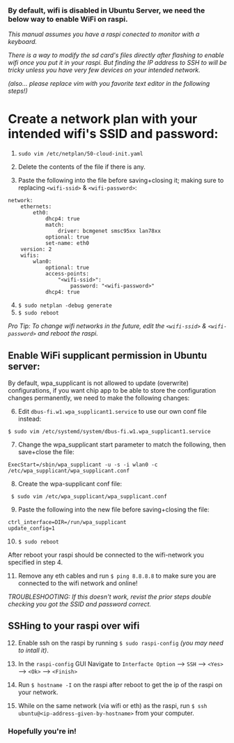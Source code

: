 <!--
 *
 * Copyright (c) 2023 Project CHIP Authors
 *
 * Licensed under the Apache License, Version 2.0 (the "License");
 * you may not use this file except in compliance with the License.
 * You may obtain a copy of the License at
 *
 * http://www.apache.org/licenses/LICENSE-2.0
 *
 * Unless required by applicable law or agreed to in writing, software
 * distributed under the License is distributed on an "AS IS" BASIS,
 * WITHOUT WARRANTIES OR CONDITIONS OF ANY KIND, either express or implied.
 * See the License for the specific language governing permissions and
 * limitations under the License.
-->
### By default, wifi is disabled in Ubuntu Server, we need the below way to enable WiFi on raspi.

*This manual assumes you have a raspi conected to monitor with a keyboard.*

*There is a way to modify the sd card's files directly after flashing to enable wifi once you put it in your raspi. But finding the IP address to SSH to will be tricky unless you have very few devices on your intended network.* 

*(also... please replace vim with you favorite text editor in the following steps!)*

# Create a network plan with your intended wifi's SSID and password: 

1) `sudo vim /etc/netplan/50-cloud-init.yaml`


2) Delete the contents of the file if there is any. 

4) Paste the following into the file before saving+closing it; making sure to replacing `<wifi-ssid>` & `<wifi-password>`:  
```
network:
    ethernets:
        eth0:
            dhcp4: true
            match:
                driver: bcmgenet smsc95xx lan78xx
            optional: true
            set-name: eth0
    version: 2
    wifis:
        wlan0:
            optional: true
            access-points:
                "<wifi-ssid>":
                    password: "<wifi-password>"
            dhcp4: true
```
4) `$ sudo netplan -debug generate`
5) `$ sudo reboot`

*Pro Tip: To change wifi networks in the future, edit the `<wifi-ssid>` & `<wifi-password>` and reboot the raspi.*

## Enable WiFi supplicant permission in Ubuntu server:

By default, wpa_supplicant is not allowed to update (overwrite) configurations, if you want chip app to be able to store the configuration changes permanently, we need to make the following changes:

6) Edit `dbus-fi.w1.wpa_supplicant1.service` to use our own conf file instead:

```$ sudo vim /etc/systemd/system/dbus-fi.w1.wpa_supplicant1.service```

7) Change the wpa_supplicant start parameter to match the following, then save+close the file: 
 
```ExecStart=/sbin/wpa_supplicant -u -s -i wlan0 -c /etc/wpa_supplicant/wpa_supplicant.conf```

8) Create the wpa-supplicant conf file:

``` $ sudo vim /etc/wpa_supplicant/wpa_supplicant.conf```

9) Paste the following into the new file before saving+closing the file:

```
ctrl_interface=DIR=/run/wpa_supplicant
update_config=1
```

10) `$ sudo reboot`

After reboot your raspi should be connected to the wifi-network you specified in step 4.

11) Remove any eth cables and run `$ ping 8.8.8.8` to make sure you are connected to the wifi network and online!

*TROUBLESHOOTING: If this doesn't work, revist the prior steps double checking you got the SSID and password correct.*

## SSHing to your raspi over wifi

12) Enable ssh on the raspi by running `$ sudo raspi-config` *(you may need to intall it)*.

13) In the `raspi-config` GUI Navigate to `Interfacte Option` --> `SSH` --> `<Yes>` --> `<Ok>` --> `<Finish>`

14) Run `$ hostname -I` on the raspi after reboot to get the ip of the raspi on your network.

15) While on the same network (via wifi or eth) as the raspi, run `$ ssh ubuntu@<ip-address-given-by-hostname>` from your computer. 

### Hopefully you're in!
